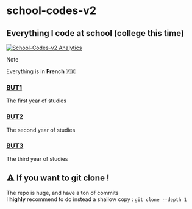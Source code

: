 # school-codes-v2
## Everything I code at school (college this time)

[![School-Codes-v2 Analytics](https://repobeats.axiom.co/api/embed/32a8af84c9b2d252a57abbf3e98aa6ca001496e9.svg)](https://github.com/EDM115/school-codes-v2/pulse)

> [!NOTE]  
> Everything is in  **French** :fr:

### [BUT1](./BUT1)
The first year of studies

### [BUT2](./BUT2)
The second year of studies

### [BUT3](./BUT3)
The third year of studies

## :warning: If you want to git clone !
The repo is huge, and have a ton of commits  
I **highly** recommend to do instead a shallow copy : `git clone --depth 1`
